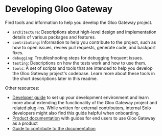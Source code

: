 # Developing Gloo Gateway

Find tools and information to help you develop the Gloo Gateway project.

* `architecture`: Descriptions about high-level design and implementation details of various packages and features.
* `contributing`: Information to help you contribute to the project, such as how to open issues, review pull requests, generate code, and backport fixes.
* `debugging`: Troubleshooting steps for debugging frequent issues.
* `testing`: Descriptions on how the tests work and how to use them.
* `tools`: A set of scripts and tools that are intended to help you develop the Gloo Gateway project's codebase. Learn more about these tools in the short descriptions later in this readme.

Other resources:
* [Developer guide](https://docs.solo.io/gloo-edge/latest/guides/dev/) to set up your development environment and learn more about extending the functionality of the Gloo Gateway project and related plug-ins. While written for external contributors, internal Solo developers might also find this guide helpful when onboarding.
* [Product documentation](https://docs.solo.io/gloo-edge/latest/) with guides for end users to use Gloo Gateway as a product
* [Guide to contribute to the documentation](https://docs.solo.io/gloo-edge/latest/contributing/documentation/)